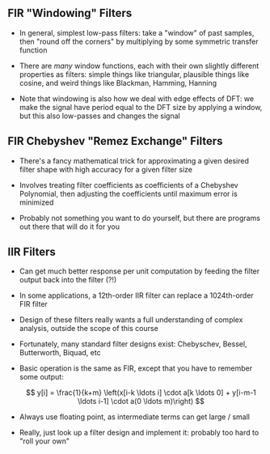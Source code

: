 ## FIR "Windowing" Filters

* In general, simplest low-pass filters: take a "window" of
  past samples, then "round off the corners" by multiplying
  by some symmetric transfer function

* There are *many* window functions, each with their own
  slightly different properties as filters: simple things
  like triangular, plausible things like cosine, and weird
  things like Blackman, Hamming, Hanning

* Note that windowing is also how we deal with edge effects
  of DFT: we make the signal have period equal to the DFT
  size by applying a window, but this also low-passes and
  changes the signal

## FIR Chebyshev "Remez Exchange" Filters

* There's a fancy mathematical trick for approximating a
  given desired filter shape with high accuracy for a given
  filter size

* Involves treating filter coefficients as coefficients of a
  Chebyshev Polynomial, then adjusting the coefficients
  until maximum error is minimized

* Probably not something you want to do yourself, but there
  are programs out there that will do it for you

## IIR Filters

* Can get much better response per unit computation by
  feeding the filter output back into the filter (?!)

* In some applications, a 12th-order IIR filter can replace
  a 1024th-order FIR filter

* Design of these filters really wants a full understanding
  of complex analysis, outside the scope of this course

* Fortunately, many standard filter designs exist:
  Chebyschev, Bessel, Butterworth, Biquad, etc

* Basic operation is the same as FIR, except that you have
  to remember some output:

  $$ y[i] = \frac{1}{k+m}
  \left(x[i-k \ldots i] \cdot a[k \ldots 0] +
  y[i-m-1 \ldots i-1] \cdot a(0 \ldots m)\right) $$

* Always use floating point, as intermediate terms can get
  large / small

* Really, just look up a filter design and implement it:
  probably too hard to "roll your own"

